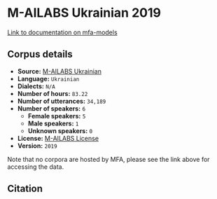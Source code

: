 
# M-AILABS Ukrainian 2019

[Link to documentation on mfa-models](https://mfa-models.readthedocs.io/en/main/corpus/m_ailabs_ukrainian_2019.html)

## Corpus details

- **Source:** [M-AILABS Ukrainian](https://openslr.org/94/)
- **Language:** `Ukrainian`
- **Dialects:** `N/A`
- **Number of hours:** `83.22`
- **Number of utterances:** `34,189`
- **Number of speakers:** `6`
  - **Female speakers:** `5`
  - **Male speakers:** `1`
  - **Unknown speakers:** `0`
- **License:** [M-AILABS License](https://www.caito.de/2019/01/the-m-ailabs-speech-dataset/)
- **Version:** `2019`

Note that no corpora are hosted by MFA, please see the link above for accessing the data.

## Citation

```bibtex

```
